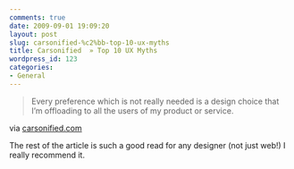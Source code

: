 ```yaml
---
comments: true
date: 2009-09-01 19:09:20
layout: post
slug: carsonified-%c2%bb-top-10-ux-myths
title: Carsonified  » Top 10 UX Myths
wordpress_id: 123
categories:
- General
---
```

> Every preference which is not really needed is a design choice that I’m offloading to all the users of my product or service.

via [carsonified.com](http://carsonified.com/blog/design/top-10-ux-myths/)

The rest of the article is such a good read for any designer (not just web!) I really recommend it.


  
